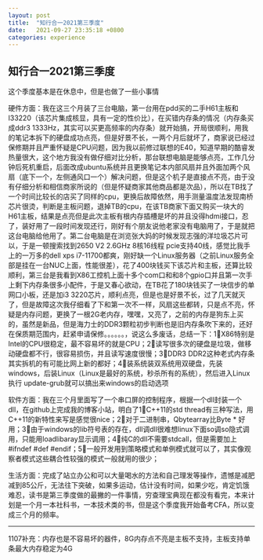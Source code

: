 ```yaml
---
layout: post
title:  "知行合一2021第三季度"
date:   2021-09-27 23:35:18 +0800
categories: experience
---
```

[](知行合一2021第三季度)

## 知行合一2021第三季度

这个季度基本是在休息中，但是也做了一些小事情

硬件方面：我在这三个月装了三台电脑，第一台用在pdd买的二手H61主板和I33220（该芯片集成核显，具有一定的性价比），在买错内存条的情况（内存条买成ddr3 1333Hz，其实可以买更高频率的内存条）就开始搞，开局很顺利，用我的笔记本拆下的硬盘成功点亮，但是好景不长，一两个月后就坏了，商家说已经过保修期并且严重怀疑是CPU问题，因为我以前修过联想的E40，知道早期的酷睿发热量很大，这个地方我没有做仔细对比分析，那台联想电脑是能够点亮，工作几分钟后死机重启，后面改成ubuntu系统并且更换笔记本内部风扇并且外面加两个风扇（底下一个，左侧通风口一个）解决问题，但是这个机子是直接点不亮，由于没有仔细分析和相信商家所说的（但是怀疑商家其他商品都是次品），所以在TB找了一个时间比较长的店买了同样的cpu，更换后故障依然，用手测量温度法发现南桥芯片很烫，判断是主板问题，退掉TB的cpu，在该TB商家下面又购买一块大的H61主板，结果是点亮但是此次主板有根内存插槽是坏的并且没得hdmi接口，忍了，装好用了一段时间发现还行，刚好有个朋友说他老家没有电脑用了，于是就把这台电脑给他用了。第二台电脑是在浏览张大妈的时候发现志强的洋垃圾芯片可以，于是一顿搜索找到2650 V2 2.6GHz 8核16线程 pcie支持40线，感觉比我手上的一万多的dell xps i7-11700都爽，刚好缺一个Linux服务器（之前Linux服务全部是挂在一台NUC上面，性能很差），花了400块钱买下该芯片和主板，还算比较顺利，第三台是我看到X86工控机上面十多个com口和和8个gpio口并且第一次手上剩下内存条很多小配件，于是又春心欲动，在TB花了180块钱买了一块信步的单网口小板，还是加i3 3220芯片，顺利点亮，但是也是好景不长，过了几天就灭了，但是故障这次我仔细看了下和第一次不一样，风扇这些都转，只是点不亮，怀疑是内存问题，更换了一根2G老内存，嘿嘿，又亮了，之前的内存是狗东上买的，虽然是新品，但是海力士的DDR3颗粒初步判断也是旧内存条吹下来的，还好在保质期范围内，赶紧申请保修。。。。。。，说这么多废话，总结一下：1⃣️X86特别是Intel的CPU很稳定，最不容易坏的就是CPU；2⃣️读写很多次的硬盘是垃圾，做移动硬盘都不行，很容易损伤，并且读写速度很慢；3⃣️DDR3 DDR2这种老式内存条其实拆机的有可能比网上新的都好；4⃣️装系统装双系统用双硬盘，先装windows，后装Linux（Linux是最好的系统，秒杀所有的系统），然后进入Linux执行 update-grub就可以搞出来windows的启动选项

软件方面：我在三个月里面写了一个串口屏的控制程序，根据一个dll封装一个dll，在github上完成我的博客小站，明白了1⃣️C++11的std thread有三种写法，用C++11的新特性来写是感觉很nice；2⃣️对于二进制串，Qbytearray比Byte * 好用；3⃣️由于windows的lib符号表的存在，dll调dll很难想linux下面so调so隐式调用，只能用loadlibaray显示调用；4⃣️纯C的dll不需要stdcall，但是需要加上#ifndef #def #endif；5⃣️一般开发用到策略模式和单例模式就可以了，其实像观察者模式这些耦合性较强的模式一般就用的很少；

生活方面：完成了站立办公和可以大量喝水的方法和自己理发等操作，遗憾是减肥减到85公斤，无法往下突破，如果多运动，估计没有时间，如果少吃，肯定饥饿难忍，读书是第三季度做的最撇的一件事情，穷查理宝典现在都没有看完，本来计划是一个月一本社科书，一本技术类的书，但是这个季度我开始备考CFA，所以变成三个月的频率。

----------------------------------------------------------------------------------------------------------------------------------------------------------------
1107补充：内存也是不容易坏的器件，8G内存点不亮是主板不支持，主板支持单条最大内存稳定为4G


